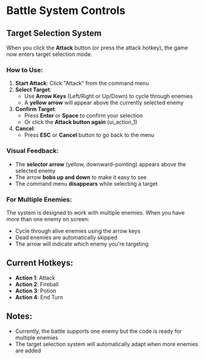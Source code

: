 # Battle System Controls

## Target Selection System

When you click the **Attack** button (or press the attack hotkey), the game now enters target selection mode.

### How to Use:

1. **Start Attack**: Click "Attack" from the command menu
2. **Select Target**: 
   - Use **Arrow Keys** (Left/Right or Up/Down) to cycle through enemies
   - A **yellow arrow** will appear above the currently selected enemy
3. **Confirm Target**: 
   - Press **Enter** or **Space** to confirm your selection
   - Or click the **Attack button again** (ui_action_1)
4. **Cancel**: 
   - Press **ESC** or **Cancel** button to go back to the menu

### Visual Feedback:

- The **selector arrow** (yellow, downward-pointing) appears above the selected enemy
- The arrow **bobs up and down** to make it easy to see
- The command menu **disappears** while selecting a target

### For Multiple Enemies:

The system is designed to work with multiple enemies. When you have more than one enemy on screen:
- Cycle through alive enemies using the arrow keys
- Dead enemies are automatically skipped
- The arrow will indicate which enemy you're targeting

## Current Hotkeys:

- **Action 1**: Attack
- **Action 2**: Fireball
- **Action 3**: Potion
- **Action 4**: End Turn

## Notes:

- Currently, the battle supports one enemy but the code is ready for multiple enemies
- The target selection system will automatically adapt when more enemies are added
